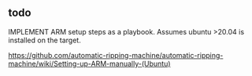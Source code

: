 ## todo

IMPLEMENT ARM setup steps as a playbook. Assumes ubuntu >20.04 is installed on the target.

https://github.com/automatic-ripping-machine/automatic-ripping-machine/wiki/Setting-up-ARM-manually-(Ubuntu)
